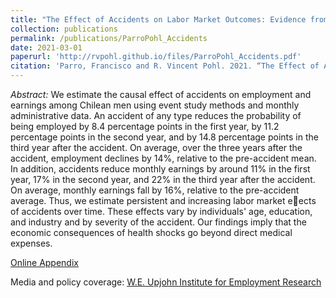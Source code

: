 ```yaml
---
title: "The Effect of Accidents on Labor Market Outcomes: Evidence from Chile"
collection: publications
permalink: /publications/ParroPohl_Accidents
date: 2021-03-01
paperurl: 'http://rvpohl.github.io/files/ParroPohl_Accidents.pdf'
citation: 'Parro, Francisco and R. Vincent Pohl. 2021. “The Effect of Accidents on Labor Market Outcomes: Evidence from Chile.” <i>Health Economics</i> 30(5), 1015–1032. DOI 10.1002/hec.4230.'
---
```

<i>Abstract:</i> 
We estimate the causal effect of accidents on employment and earnings among
Chilean men using event study methods and monthly administrative data. An accident
of any type reduces the probability of being employed by 8.4 percentage points in the
first year, by 11.2 percentage points in the second year, and by 14.8 percentage points
in the third year after the accident. On average, over the three years after the accident,
employment declines by 14%, relative to the pre-accident mean. In addition, accidents
reduce monthly earnings by around 11% in the first year, 17% in the second year, and
22% in the third year after the accident. On average, monthly earnings fall by 16%,
relative to the pre-accident average. Thus, we estimate persistent and increasing labor
market eects of accidents over time. These effects vary by individuals' age, education,
and industry and by severity of the accident. Our findings imply that the economic
consequences of health shocks go beyond direct medical expenses.

[Online Appendix](http://rvpohl.github.io/files/ParroPohl_Accidents_App.pdf)

Media and policy coverage: [W.E. Upjohn Institute for Employment Research](https://www.upjohn.org/research-highlights/education-heads-earning-loss-health-shocks)
